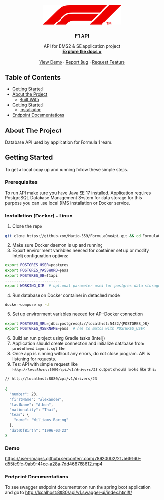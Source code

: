 <!-- PROJECT SHIELDS -->
<!--
*** I'm using markdown "reference style" links for readability.
*** Reference links are enclosed in brackets [ ] instead of parentheses ( ).
*** See the bottom of this document for the declaration of the reference variables
*** for contributors-url, forks-url, etc. This is an optional, concise syntax you may use.
*** https://www.markdownguide.org/basic-syntax/#reference-style-links
-->

[//]: # ([![CI][ci-shield]][ci-url])
[//]: # ([![Jira][jira-shield]][jira-url])
[//]: # ([![MIT License][license-shield]][license-url])


<!-- PROJECT LOGO -->
<br />
<p align="center">
  <a href="https://github.com/Mario-659/FormulaOneApi">
    <img src="resources/F1.png"
 alt="Logo" width="256" height="64">
  </a>
</p>
<h3 align="center">F1 API</h3>

<p align="center">
API for DMS2 & SE application project
<br />
<a href="https://github.com/Mario-659/FormulaOneApi"><strong>Explore the docs »</strong></a>
<br />
<br />
<a href="https://github.com/Mario-659/FormulaOneApi">View Demo</a>
·
<a href="https://github.com/Mario-659/FormulaOneApi/issues">Report Bug</a>
·
<a href="https://github.com/Mario-659/FormulaOneApi/issues">Request Feature</a>
</p>




<!-- TABLE OF CONTENTS -->
## Table of Contents

* [Getting Started](#getting-started)
* [About the Project](#about-the-project)
  * [Built With](#built-with)
* [Getting Started](#getting-started)
  * [Installation](#installation)
* [Endpoint Documentations](#endpoint-documentations)

<!-- ABOUT THE PROJECT -->
## About The Project

Database API used by application for Formula 1 team.

<!-- GETTING STARTED -->
## Getting Started

To get a local copy up and running follow these simple steps.

### Prerequisites

To run API make sure you have Java SE 17 installed. Application requires 
PostgreSQL Database Management System for data storage for this purpose you can use 
local DMS installation or Docker service.

### Installation (Docker) - Linux

1. Clone the repo
```sh
git clone https://github.com/Mario-659/FormulaOneApi.git && cd FormulaOneApi
```
2. Make sure Docker daemon is up and running  
3. Export environment variables needed for container set up or modify Intelij configuration options:
```sh
export POSTGRES_USER=postgres
export POSTGRES_PASSWORD=pass
export POSTGRES_DB=f1api
--------------------------
export WORKING_DIR  # optional parameter used for postgres data storage (without every time initialization)
```
4. Run database on Docker container in detached mode
```sh
docker-compose up -d
```
5. Set up environment variables needed for API-Docker connection. 
```sh
export POSTGRES_URL=jdbc:postgresql://localhost:5432/{POSTGRES_DB}
export POSTGRES_USERNAME=pass  # has to match with POSTGRES_USER
```
6. Build an run project using Gradle tasks (Intelij)
7. Application should create connection and initialize database from predefined `import.sql` file
8. Once app is running without any errors, do not close program. API is listening for requests.
9. Test API with simple request like `http://localhost:8080/api/v1/drivers/23` output should looks like this:
```sh
// http://localhost:8080/api/v1/drivers/23

{
  "number": 23,
  "firstName": "Alexander",
  "lastName": "Albon",
  "nationality": "Thai",
  "team": {
    "name": "Williams Racing"
  },
  "dateOfBirth": "1996-03-23"
}
```
<!-- Demo -->
### Demo

https://user-images.githubusercontent.com/78920002/212569160-d55fc9fc-9ab9-44cc-a28a-7dd468768612.mp4

<!-- Endpoint Documentations -->
### Endpoint Documentations

To see swagger endpoint documentation run the spring boot application and go to [http://localhost:8080/api/v1/swagger-ui/index.html#/](http://localhost:8080/api/v1/swagger-ui/index.html#/)


<!-- MARKDOWN LINKS & IMAGES -->
<!-- https://www.markdownguide.org/basic-syntax/#reference-style-links -->
[contributors-shield]: https://img.shields.io/github/contributors/lukaszmichalskii/repo.svg?style=flat-square
[contributors-url]: https://github.com/lukaszmichalskii/PWRRT22/graphs/contributors
[forks-shield]: https://img.shields.io/github/forks/lukaszmichalskii/repo.svg?style=flat-square
[forks-url]: https://github.com/lukaszmichalskii/PWRRT22/network/members
[stars-shield]: https://img.shields.io/github/stars/lukaszmichalskii/repo.svg?style=flat-square
[stars-url]: https://github.com/lukaszmichalskii/PWRRT22/stargazers
[issues-shield]: https://img.shields.io/github/issues/lukaszmichalskii/repo.svg?style=flat-square
[issues-url]: https://github.com/lukaszmichalskii/PWRRT22/issues
[linkedin-shield]: https://img.shields.io/badge/-LinkedIn-black.svg?style=flat-square&logo=linkedin&colorB=555
[linkedin-url]: https://www.linkedin.com/in/lukasz-michalski-823106202/
